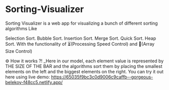 # Sorting-Visualizer
Sorting Visualizer is a web app for visualizing a bunch of different sorting algorithms Like

Selection Sort. Bubble Sort. Insertion Sort. Merge Sort. Quick Sort. Heap Sort. With the functionality of ⏳(Processing Speed Control) and 📏(Array Size Control)

⚙ How it works ?! _Here in our model, each element value is represented by THE SIZE OF THE BAR and the algorithms sort them by placing the smallest elements on the left and the biggest elements on the right.
You can try it out here using live demo: 
https://65035f9bc3c0d9006c9caffb--gorgeous-belekoy-f48cc5.netlify.app/
